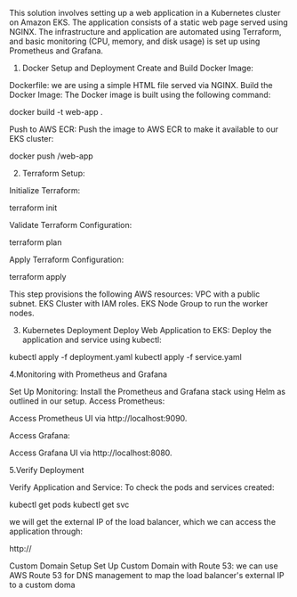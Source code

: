 

This solution involves setting up a web application in a Kubernetes cluster on Amazon EKS. The application consists of a static web page served using NGINX. 
The infrastructure and application are automated using Terraform, and basic monitoring (CPU, memory, and disk usage) is set up using Prometheus and Grafana.


1.    Docker Setup and Deployment
Create and Build Docker Image:

Dockerfile: we are using a simple HTML file served via NGINX.
Build the Docker Image: The Docker image is built using the following command:

docker build -t web-app .

Push to AWS ECR: Push the image to AWS ECR to make it available to our EKS cluster:

docker push <repository-url>/web-app

2.  Terraform Setup:

Initialize Terraform:

terraform init

Validate Terraform Configuration:

terraform plan

Apply Terraform Configuration:

terraform apply

This step provisions the following AWS resources:
VPC with a public subnet.
EKS Cluster with IAM roles.
EKS Node Group to run the worker nodes.

  3. Kubernetes Deployment
Deploy Web Application to EKS:
Deploy the application and service using kubectl:

kubectl apply -f deployment.yaml
kubectl apply -f service.yaml

   4.Monitoring with Prometheus and Grafana

Set Up Monitoring:
Install the Prometheus and Grafana stack using Helm as outlined in our setup.
Access Prometheus:

Access Prometheus UI via http://localhost:9090.

Access Grafana:

Access Grafana UI via http://localhost:8080.

   5.Verify Deployment

Verify Application and Service:
To check the pods and services created:

kubectl get pods
kubectl get svc

we will get the external IP of the load balancer, which we can access the application through:

http://<external-ip>

Custom Domain Setup
Set Up Custom Domain with Route 53:
we can use AWS Route 53 for DNS management to map the load balancer's external IP to a custom doma
